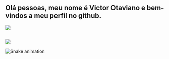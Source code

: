 ## Olá pessoas, meu nome é Victor Otaviano e bem-vindos a meu perfil no github.

<div>
  <a href="https://github.com/Espadasin">
    <img src="https://github-readme-stats.vercel.app/api?username=espadasin&show_icons=true&theme=dark#gh-dark-mode-only)](https://github.com/anuraghazra/github-readme-stats#gh-dark-mode-only">
  </a>
</div>

##

<div>
  <img src="https://skillicons.dev/icons?i=js,html,css,godot,cpp,nodejs,mysql,php"> 
</div>

![Snake animation](https://github.com/espadasin/espadasin/blob/output/github-contribution-grid-snake.svg)
